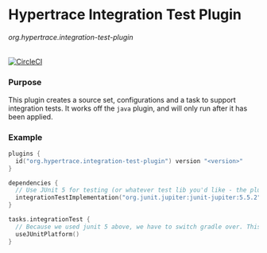 # Hypertrace Integration Test Plugin
###### org.hypertrace.integration-test-plugin
[![CircleCI](https://circleci.com/gh/hypertrace/hypertrace-gradle-integration-test-plugin.svg?style=svg)](https://circleci.com/gh/hypertrace/hypertrace-gradle-integration-test-plugin)

### Purpose
This plugin creates a source set, configurations and a task to support integration tests. It works off
the `java` plugin, and will only run after it has been applied.

### Example

```kotlin
plugins {
  id("org.hypertrace.integration-test-plugin") version "<version>"
}

dependencies {
  // Use JUnit 5 for testing (or whatever test lib you'd like - the plugin is agnostic)
  integrationTestImplementation("org.junit.jupiter:junit-jupiter:5.5.2")
}

tasks.integrationTest {
  // Because we used junit 5 above, we have to switch gradle over. This can be omitted with the default, junit 4.
  useJUnitPlatform()
}
```
